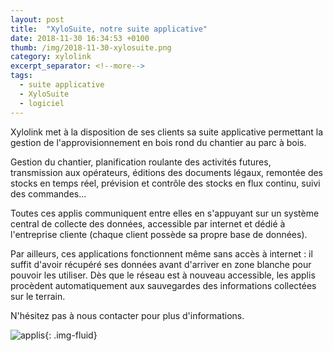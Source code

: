 ```yaml
---
layout: post
title:  "XyloSuite, notre suite applicative"
date: 2018-11-30 16:34:53 +0100
thumb: /img/2018-11-30-xylosuite.png
category: xylolink
excerpt_separator: <!--more-->
tags:
  - suite applicative
  - XyloSuite
  - logiciel
---
```

<time datetime="2018-11-30"></time>
<div itemscope itemtype="http://schema.org/TechArticle">
  <div itemprop="backstory">
    <p>
      Xylolink met à la disposition de ses clients sa suite applicative permettant la gestion de l'approvisionnement en bois rond du chantier au parc à bois.
    </p> 
  </div>
  <!--more-->
  <div itemprop="articleBody">
    <p>
      Gestion du chantier, planification roulante des activités futures, transmission aux opérateurs, éditions des documents légaux, remontée des stocks en temps réel, prévision et contrôle des stocks en flux continu, suivi des commandes...
    </p>
  </div>
</div>

Toutes ces applis communiquent entre elles en s'appuyant sur un système central de collecte des données, accessible par internet et dédié à l'entreprise cliente (chaque client possède sa propre base de données).


Par ailleurs, ces applications fonctionnent même sans accès à internet : il suffit d'avoir récupéré ses données avant d'arriver en zone blanche pour pouvoir les utiliser. Dès que le réseau est à nouveau accessible, les applis procèdent automatiquement aux sauvegardes des informations collectées sur le terrain.


N'hésitez pas à nous contacter pour plus d'informations.

![applis]({{page.thumb}}){: .img-fluid}
